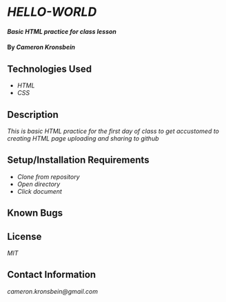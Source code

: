 # _HELLO-WORLD_

#### _Basic HTML practice for class lesson_

#### By _**Cameron Kronsbein**_

## Technologies Used

* _HTML_
* _CSS_

## Description

_This is basic HTML practice for the first day of class to get accustomed to creating HTML page uploading and sharing to github_

## Setup/Installation Requirements

* _Clone from repository_
* _Open directory_
* _Click document_


## Known Bugs


## License

_MIT_

## Contact Information

_cameron.kronsbein@gmail.com_
